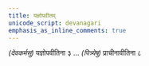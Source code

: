 ```yaml
---
title: यज्ञोपवीतम्
unicode_script: devanagari
emphasis_as_inline_comments: true
---
```


*(देवकर्मसु)*  यज्ञोपवीतिना ३ … *(पित्र्येषु)* प्राचीनावीतिना ८
